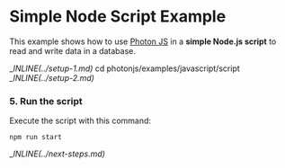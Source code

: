 # Simple Node Script Example

This example shows how to use [Photon JS](https://photonjs.prisma.io/) in a **simple Node.js script** to read and write data in a database.

__INLINE(../_setup-1.md)__
cd photonjs/examples/javascript/script
__INLINE(../_setup-2.md)__

### 5. Run the script

Execute the script with this command: 

```
npm run start
```

__INLINE(../_next-steps.md)__
